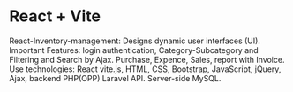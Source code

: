 # React + Vite

React-Inventory-management: Designs dynamic user interfaces (UI).
Important Features: login authentication, Category-Subcategory and Filtering and Search by Ajax. Purchase, Expence, Sales, report with Invoice.
Use technologies: React vite.js, HTML, CSS, Bootstrap, JavaScript, jQuery, Ajax, backend PHP(OPP) Laravel API. Server-side MySQL.
